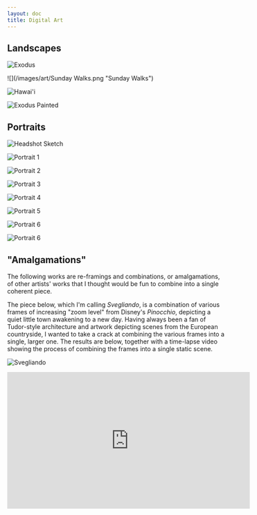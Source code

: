 ```yaml
---
layout: doc
title: Digital Art
---
```


## Landscapes

![](/images/art/Exodus.png "Exodus")

![](/images/art/Sunday Walks.png "Sunday Walks")

![](/images/art/Hawaii.JPG "Hawai\'i")

![](/images/art/Exodus_Cropped.png "Exodus Painted")

## Portraits

![](/images/art/Headshot_Sketch.png "Headshot Sketch")

![](/images/art/IMG_0266.PNG "Portrait 1")

![](/images/art/IMG_0267.PNG "Portrait 2")

![](/images/art/IMG_0268.PNG "Portrait 3")

![](/images/art/IMG_0269.PNG "Portrait 4")

![](/images/art/mapoftheworld.png "Portrait 5")

![](/images/art/K.png "Portrait 6")

![](/images/art/mamiYPapi.png "Portrait 6")

## "Amalgamations"

The following works are re-framings and combinations, or amalgamations, of other artists' works that I thought would be fun to combine into a single coherent piece.

The piece below, which I'm calling *Svegliando*, is a combination of various frames of increasing "zoom level" from Disney's *Pinocchio*, depicting a quiet little town awakening to a new day. Having always been a fan of Tudor-style architecture and artwork depicting scenes from the European countryside, I wanted to take a crack at combining the various frames into a single, larger one. The results are below, together with a time-lapse video showing the process of combining the frames into a single static scene.

![](/images/art/Svegliando.png "Svegliando")

<iframe width="560" height="315" src="https://www.youtube.com/embed/TbX_hLWePcc" frameborder="0" allow="accelerometer; autoplay; encrypted-media; gyroscope; picture-in-picture" allowfullscreen></iframe>
